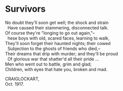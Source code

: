 # Survivors

No doubt they'll soon get well; the shock and strain  
&nbsp;&nbsp;Have caused their stammering, disconnected talk.  
Of course they're "longing to go out again,"–   
&nbsp;&nbsp;hese boys with old, scared faces, learning to walk,  
They'll soon forget their haunted nights; their cowed  
&nbsp;&nbsp;Subjection to the ghosts of friends who died,–   
Their dreams that drip with murder; and they'll be proud  
&nbsp;&nbsp;Of glorious war that shatter'd all their pride ...  
Men who went out to battle, grim and glad;  
Children, with eyes that hate you, broken and mad.  

CRAIGLOCKART,  
Oct. 1917.  
